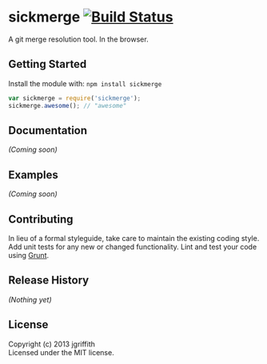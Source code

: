 # sickmerge [![Build Status](https://secure.travis-ci.org/jgriffith/sickmerge.png?branch=master)](http://travis-ci.org/jgriffith/sickmerge)

A git merge resolution tool. In the browser.

## Getting Started
Install the module with: `npm install sickmerge`

```javascript
var sickmerge = require('sickmerge');
sickmerge.awesome(); // "awesome"
```

## Documentation
_(Coming soon)_

## Examples
_(Coming soon)_

## Contributing
In lieu of a formal styleguide, take care to maintain the existing coding style. Add unit tests for any new or changed functionality. Lint and test your code using [Grunt](http://gruntjs.com/).

## Release History
_(Nothing yet)_

## License
Copyright (c) 2013 jgriffith  
Licensed under the MIT license.
